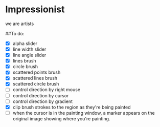 Impressionist
=============

we are artists

##To do:
- [x] alpha slider
- [x] line width slider
- [x] line angle slider
- [x] lines brush
- [x] circle brush
- [x] scattered points brush
- [x] scattered lines brush
- [x] scattered circle brush
- [ ] control direction by right mouse
- [ ] control direction by cursor
- [ ] control direction by gradient
- [x] clip brush strokes to the region as they're being painted
- [ ] when the cursor is in the painting window, a marker appears on the original image showing where you're painting.
